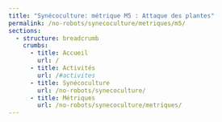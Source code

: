 ```yaml
---
title: "Synécoculture: métrique M5 : Attaque des plantes"
permalink: /no-robots/synecoculture/metriques/m5/
sections:
  - structure: breadcrumb
    crumbs:
      - title: Accueil
        url: /
      - title: Activités
        url: /#activites
      - title: Synécoculture
        url: /no-robots/synecoculture/
      - title: Métriques
        url: /no-robots/synecoculture/metriques/
---
```

